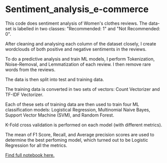 # Sentiment_analysis_e-commerce

This code does sentiment analysis of Women's clothes reviews. The data-set is labelled in two classes: "Recommended: 1" and "Not Recommended: 0".

After cleaning and analysing each column of the dataset closely, I create wordclouds of both positive and negative sentiments in the reviews. 

To do a predictive analysis and train ML models, I perform Tokenization, Noise-Removal, and Lemmatization of each review. I then remove rare words from the reviews.

The data is then split into test and training data.

The training data is converted in two sets of vectors: Count Vectorizer and TF-IDF Vectorizer.

Each of these sets of training data are then used to train four ML classification models: Logistical Regression, Multinomial Naive Bayes, Support Vector Machine (SVM), and Random Forest. 

K-Fold cross validation is performed on each model (with different metrics).

The mean of F1 Score, Recall, and Average precision scores are used to determine the best perfoming model, which turned out to be Logistic Regression for all the metrics.

[Find full notebook here.](https://nbviewer.org/github/tgautam16/Sentiment_analysis_e-commerce/blob/main/Sentiment_analysis_e-commerce-reviews.ipynb)

